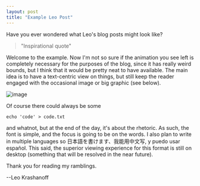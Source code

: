```yaml
---
layout: post
title: "Example Leo Post"
---
```


Have you ever wondered what Leo's blog posts might look like?

> "Inspirational quote"

Welcome to the example. Now I'm not so sure if the animation you see left is completely necessary for the purposes of the blog, since it has really weird bounds, but I think that it would be pretty neat to have available. The main idea is to have a text-centric view on things, but still keep the reader engaged with the occasional image or big graphic (see below).

![image](https://78.media.tumblr.com/26f1db79797aaf8577a32e288c5afefd/tumblr_n7yhhvUQtx1st5lhmo1_1280.jpg)

Of course there could always be some

`echo 'code' > code.txt`

and whatnot, but at the end of the day, it's about the rhetoric. As such, the font is simple, and the focus is going to be on the words. I also plan to write in multiple languages so 日本語を書けます、我能用中文写, y puedo usar español. This said, the superior viewing experience for this format is still on desktop (something that will be resolved in the near future).


Thank you for reading my ramblings.

--Leo Krashanoff